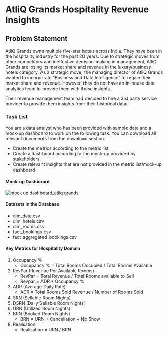 # AtliQ Grands Hospitality Revenue Insights

## Problem Statement
AtliQ Grands owns multiple five-star hotels across India. They have been in the hospitality industry for the past 20 years. Due to strategic moves from other competitors and ineffective decision-making in management, AtliQ Grands are losing its market share and revenue in the luxury/business hotels category. As a strategic move, the managing director of AtliQ Grands wanted to incorporate “Business and Data Intelligence” to regain their market share and revenue. However, they do not have an in-house data analytics team to provide them with these insights.

Their revenue management team had decided to hire a 3rd party service provider to provide them insights from their historical data.

### Task List
You are a data analyst who has been provided with sample data and a mock-up dashboard to work on the following task. You can download all relevant documents from the download section.

- Create the metrics according to the metric list.
- Create a dashboard according to the mock-up provided by stakeholders.
- Create relevant insights that are not provided in the metric list/mock-up dashboard

#### Mock-up Dashboard
![mock up dashboard_atliq grands](https://github.com/guddushah/Hospitality-Revenue-Insights-PowerBI/assets/40028193/b3b98f28-d005-4a32-936d-df907014fd36)

#### Datasets in the Database
- dim_date.csv
- dim_hotels.csv
- dim_rooms.csv
- fact_bookings.csv
- fact_aggregated_bookings.csv

#### Key Metrics for Hospitality Domain
1. Occupancy %
   - Occupancy % = Total Rooms Occupied / Total Rooms Available
2. RevPar (Revenue Per Available Rooms)
   - RevPar = Total Revenue / Total Rooms available to Sell
   - Revpar = ADR * Occupancy %
3. ADR (Average Daily Rate)
   - ADR = Total Rooms Sold Revenue / Number of Rooms Sold
4. SRN (Sellable Room Nights)
5. DSRN (Daily Sellable Room Nights)
6. URN (Utilized Room Nights)
7. BRN (Booked Room Nights)
   - BRN = URN + Cancellation + No Show
8. Realisation
   - Realisation = URN / BRN



